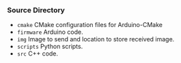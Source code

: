 ### Source Directory
  - `cmake` CMake configuration files for Arduino-CMake
  - `firmware` Arduino code.
  - `img` Image to send and location to store received image.
  - `scripts` Python scripts.
  - `src` C++ code.
